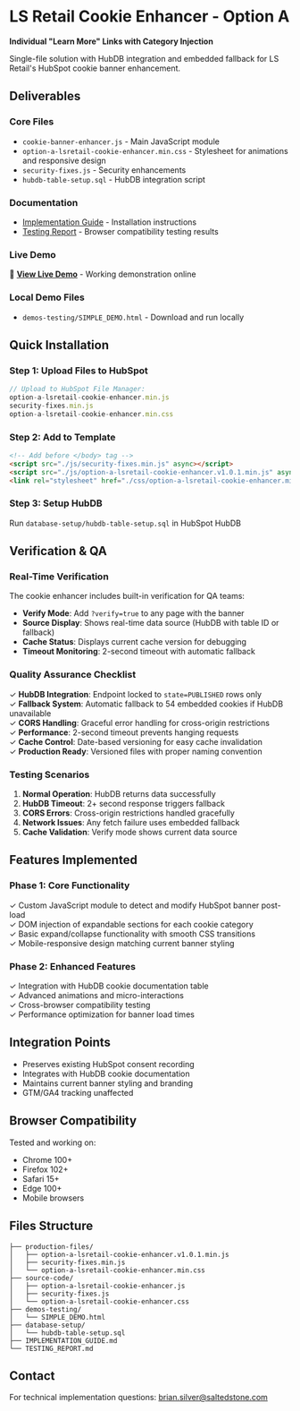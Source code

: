 # LS Retail Cookie Enhancer - Option A

**Individual "Learn More" Links with Category Injection** 

Single-file solution with HubDB integration and embedded fallback for LS Retail's HubSpot cookie banner enhancement.

## Deliverables

### Core Files
- `cookie-banner-enhancer.js` - Main JavaScript module
- `option-a-lsretail-cookie-enhancer.min.css` - Stylesheet for animations and responsive design
- `security-fixes.js` - Security enhancements
- `hubdb-table-setup.sql` - HubDB integration script

### Documentation
- [Implementation Guide](IMPLEMENTATION_GUIDE.md) - Installation instructions
- [Testing Report](TESTING_REPORT.md) - Browser compatibility testing results

### Live Demo
🔗 **[View Live Demo](https://swate101.github.io/lsretail-option-a-cookie-enhancer/)** - Working demonstration online

### Local Demo Files
- `demos-testing/SIMPLE_DEMO.html` - Download and run locally

## Quick Installation

### Step 1: Upload Files to HubSpot
```javascript
// Upload to HubSpot File Manager:
option-a-lsretail-cookie-enhancer.min.js
security-fixes.min.js
option-a-lsretail-cookie-enhancer.min.css
```

### Step 2: Add to Template
```html
<!-- Add before </body> tag -->
<script src="./js/security-fixes.min.js" async></script>
<script src="./js/option-a-lsretail-cookie-enhancer.v1.0.1.min.js" async></script>
<link rel="stylesheet" href="./css/option-a-lsretail-cookie-enhancer.min.css">
```

### Step 3: Setup HubDB
Run `database-setup/hubdb-table-setup.sql` in HubSpot HubDB

## Verification & QA

### Real-Time Verification
The cookie enhancer includes built-in verification for QA teams:
- **Verify Mode**: Add `?verify=true` to any page with the banner
- **Source Display**: Shows real-time data source (HubDB with table ID or fallback)
- **Cache Status**: Displays current cache version for debugging
- **Timeout Monitoring**: 2-second timeout with automatic fallback

### Quality Assurance Checklist
✓ **HubDB Integration**: Endpoint locked to `state=PUBLISHED` rows only  
✓ **Fallback System**: Automatic fallback to 54 embedded cookies if HubDB unavailable  
✓ **CORS Handling**: Graceful error handling for cross-origin restrictions  
✓ **Performance**: 2-second timeout prevents hanging requests  
✓ **Cache Control**: Date-based versioning for easy cache invalidation  
✓ **Production Ready**: Versioned files with proper naming convention

### Testing Scenarios
1. **Normal Operation**: HubDB returns data successfully
2. **HubDB Timeout**: 2+ second response triggers fallback
3. **CORS Errors**: Cross-origin restrictions handled gracefully
4. **Network Issues**: Any fetch failure uses embedded fallback
5. **Cache Validation**: Verify mode shows current data source

## Features Implemented

### Phase 1: Core Functionality
✓ Custom JavaScript module to detect and modify HubSpot banner post-load  
✓ DOM injection of expandable sections for each cookie category  
✓ Basic expand/collapse functionality with smooth CSS transitions  
✓ Mobile-responsive design matching current banner styling  

### Phase 2: Enhanced Features
✓ Integration with HubDB cookie documentation table  
✓ Advanced animations and micro-interactions  
✓ Cross-browser compatibility testing  
✓ Performance optimization for banner load times  

## Integration Points
- Preserves existing HubSpot consent recording
- Integrates with HubDB cookie documentation
- Maintains current banner styling and branding
- GTM/GA4 tracking unaffected

## Browser Compatibility
Tested and working on:
- Chrome 100+
- Firefox 102+
- Safari 15+
- Edge 100+
- Mobile browsers

## Files Structure
```
├── production-files/
│   ├── option-a-lsretail-cookie-enhancer.v1.0.1.min.js
│   ├── security-fixes.min.js
│   └── option-a-lsretail-cookie-enhancer.min.css
├── source-code/
│   ├── option-a-lsretail-cookie-enhancer.js
│   ├── security-fixes.js
│   └── option-a-lsretail-cookie-enhancer.css
├── demos-testing/
│   └── SIMPLE_DEMO.html
├── database-setup/
│   └── hubdb-table-setup.sql
├── IMPLEMENTATION_GUIDE.md
└── TESTING_REPORT.md
```

## Contact
For technical implementation questions: brian.silver@saltedstone.com